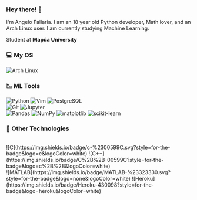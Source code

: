 ### Hey there! 👋
I'm Angelo Fallaria. I am an 18 year old Python developer, Math lover, and an Arch Linux user. I am currently studying Machine Learning.

Student at **Mapúa University**

### 💻 My OS
![Arch Linux](https://img.shields.io/badge/Arch_Linux-1793D1?style=for-the-badge&logo=arch-linux&logoColor=white)

### 📉 ML Tools
![Python](https://img.shields.io/badge/python-%233776AB.svg?style=for-the-badge&logo=python&logoColor=white)
![Vim](https://img.shields.io/badge/Vim-%23019733.svg?style=for-the-badge&logo=vim&logoColor=white)
![PostgreSQL](https://img.shields.io/badge/PostgreSQL-316192?style=for-the-badge&logo=postgresql&logoColor=white)
<br>
![Git](https://img.shields.io/badge/git-%23F05033.svg?style=for-the-badge&logo=git&logoColor=white)
![Jupyter](https://img.shields.io/badge/-jupyter%20notebook-%23323330.svg?style=for-the-badge&logo=jupyter&logoColor=%23f37626)
<br>
![Pandas](https://img.shields.io/badge/pandas-%23150458.svg?style=for-the-badge&logo=pandas&logoColor=white)
![NumPy](https://img.shields.io/badge/numpy-%23013243.svg?style=for-the-badge&logo=numpy&logoColor=white)
![matplotlib](https://img.shields.io/badge/matplotlib-%23323330.svg?style=for-the-badge&logo=python&logoColor=%23187bb4)
![scikit-learn](https://img.shields.io/badge/scikit--learn-%23e27d08.svg?style=for-the-badge&logo=scikit-learn&logoColor=white)

### 🔧 Other Technologies
<br>
![C](https://img.shields.io/badge/c-%2300599C.svg?style=for-the-badge&logo=c&logoColor=white)
![C++](https://img.shields.io/badge/C%2B%2B-00599C?style=for-the-badge&logo=c%2B%2B&logoColor=white)
<br>
![MATLAB](https://img.shields.io/badge/MATLAB-%23323330.svg?style=for-the-badge&logo=none&logoColor=white)
![Heroku](https://img.shields.io/badge/Heroku-430098?style=for-the-badge&logo=heroku&logoColor=white)
